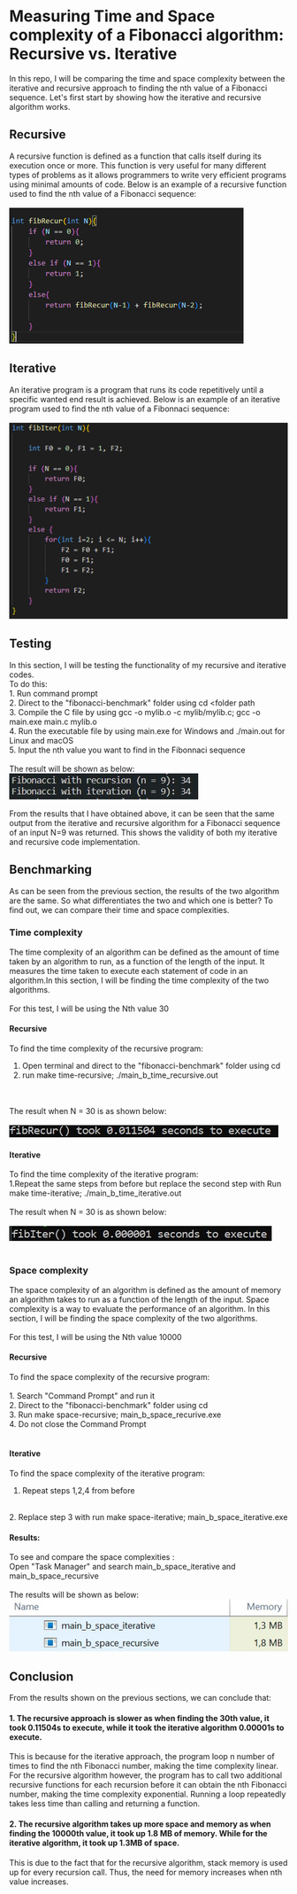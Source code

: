 # Measuring Time and Space complexity of a Fibonacci algorithm: Recursive vs. Iterative

In this repo, I will be comparing the time and space complexity between the iterative and recursive approach to finding the nth value of a Fibonacci sequence.
Let's first start by showing how the iterative and recursive algorithm works.

## Recursive
A recursive function is defined as a function that calls itself during its execution once or more. This function is very useful for many different types of problems as it allows programmers to write very efficient programs using minimal amounts of code. Below is an example of a recursive function used to find the nth value of a Fibonacci sequence:<br>
<br>
![](Fibonacci-benchmark-images/fibonacci-recursive.PNG)


## Iterative
An iterative program is a program that runs its code repetitively until a specific wanted end result is achieved.
Below is an example of an iterative program used to find the nth value of a Fibonnaci sequence:
<br>
<br>
![](Fibonacci-benchmark-images/fibonacci-iterative.PNG)


## Testing
In this section, I will be testing the functionality of my recursive and iterative codes.
<br>
To do this:
<br>1. Run command prompt
<br>
2. Direct to the "fibonacci-benchmark" folder using cd <folder path
<br>
3. Compile the C file by using gcc -o mylib.o -c mylib/mylib.c; gcc -o main.exe main.c mylib.o
<br>
4. Run the executable file by using main.exe for Windows and ./main.out for Linux and macOS
<br>
5. Input the nth value you want to find in the Fibonnaci sequence
<br>
<br>
The result will be shown as below:
<br>
<img src =Fibonacci-benchmark-images/testing-code.jpg>

From the results that I have obtained above, it can be seen that the same output from the iterative and recursive algorithm for a Fibonacci sequence of an input N=9 was returned. This shows the validity of both my iterative and recursive code implementation.

## Benchmarking
As can be seen from the previous section, the results of the two algorithm are the same. So what differentiates the two and which one is better?
To find out, we can compare their time and space complexities.
<br>


### Time complexity
The time complexity of an algorithm can be defined as the amount of time taken by an algorithm to run, as a function of the length of the input. It measures the time taken to execute each statement of code in an algorithm.In this section, I will be finding the time complexity of the two algorithms.
<br>
<br>
For this test, I will be using the Nth value 30
#### Recursive
To find the time complexity of the recursive program:
<br>
1. Open terminal and direct to the "fibonacci-benchmark" folder using cd<folder path> 
2. run make time-recursive; ./main_b_time_recursive.out
<br>
<br>
The result when N = 30 is as shown below:
<br>
<br>
<img src = Fibonacci-benchmark-images/fibonacci-recur-time.jpg>
<br>

  
#### Iterative
To find the time complexity of the iterative program:
<br>
1.Repeat the same steps from before but replace the second step with Run make time-iterative; ./main_b_time_iterative.out
<br>
<br>
The result when N = 30 is as shown below:
<br>
<br>
<img src =Fibonacci-benchmark-images/fibonacci-iter-time.jpg>
<br> 
<br>  
  
### Space complexity
The space complexity of an algorithm is defined as the amount of memory an algorithm takes to run as a function of the length of the input. Space complexity is a way to evaluate the performance of an algorithm. In this section, I will be finding the space complexity of the two algorithms.
<br>
<br>
For this test, I will be using the Nth value 10000
  <br>
#### Recursive
To find the space complexity of the recursive program:
<br>
<br>1. Search "Command Prompt" and run it
<br>2. Direct to the "fibonacci-benchmark" folder using cd <folder path>
<br>3. Run make space-recursive; main_b_space_recurive.exe
<br>4. Do not close the Command Prompt
<br>
<br>

#### Iterative
  
To find the space complexity of the iterative program:
<br>
1. Repeat steps 1,2,4 from before
<br>
2. Replace step 3 with run make space-iterative; main_b_space_iterative.exe

#### Results:
To see and compare the space complexities :
<br>
Open "Task Manager" and search main_b_space_iterative and main_b_space_recursive
<br><br>
The results will be shown as below:
<br>
<img src =Fibonacci-benchmark-images/space-complexity.jpg>

## Conclusion
From the results shown on the previous sections, we can conclude that:
<br>

#### 1. The recursive approach is slower as when finding the 30th value, it took 0.11504s to execute, while it took the iterative algorithm 0.00001s to execute.
This is because for the iterative approach, the program loop n number of times to find the nth Fibonacci number, making the time complexity linear. For the recursive algorithm however, the program has to call two additional recursive functions for each recursion before it can obtain the nth Fibonacci number, making the time complexity exponential. Running a loop repeatedly takes less time than calling and returning a function.
<br>

#### 2. The recursive algorithm takes up more space and memory as when finding the 10000th value, it took up 1.8 MB of memory. While for the iterative algorithm, it took up 1.3MB of space. 
This is due to the fact that for the recursive algorithm, stack memory is used up for every recursion call. Thus, the need for memory increases when nth value increases.
  













